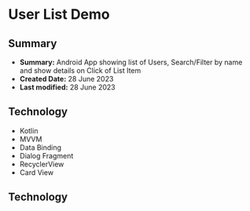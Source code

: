 # User List Demo


## Summary
- **Summary:**  Android App showing list of Users, Search/Filter by name and show details on Click of List Item
- **Created Date:** 28 June 2023
- **Last modified:** 28 June 2023 

## Technology
- Kotlin
- MVVM
- Data Binding
- Dialog Fragment
- RecyclerView
- Card View

## Technology
